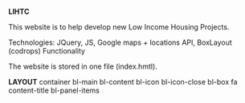 <b>LIHTC</b> 

This website is to help develop new Low Income Housing Projects.

Technologies: JQuery, JS, Google maps + locations API, BoxLayout (codrops) Functionality

The website is stored in one file (index.hmtl). 

<b>LAYOUT</b>
container
bl-main
bl-content
bl-icon bl-icon-close
bl-box
fa
content-title
bl-panel-items

